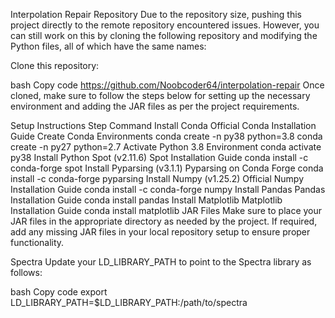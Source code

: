 Interpolation Repair Repository
Due to the repository size, pushing this project directly to the remote repository encountered issues. However, you can still work on this by cloning the following repository and modifying the Python files, all of which have the same names:

Clone this repository:

bash
Copy code
https://github.com/Noobcoder64/interpolation-repair
Once cloned, make sure to follow the steps below for setting up the necessary environment and adding the JAR files as per the project requirements.

Setup Instructions
Step	Command
Install Conda	Official Conda Installation Guide
Create Conda Environments	conda create -n py38 python=3.8
conda create -n py27 python=2.7
Activate Python 3.8 Environment	conda activate py38
Install Python Spot (v2.11.6)	Spot Installation Guide
conda install -c conda-forge spot
Install Pyparsing (v3.1.1)	Pyparsing on Conda Forge
conda install -c conda-forge pyparsing
Install Numpy (v1.25.2)	Official Numpy Installation Guide
conda install -c conda-forge numpy
Install Pandas	Pandas Installation Guide
conda install pandas
Install Matplotlib	Matplotlib Installation Guide
conda install matplotlib
JAR Files
Make sure to place your JAR files in the appropriate directory as needed by the project. If required, add any missing JAR files in your local repository setup to ensure proper functionality.

Spectra
Update your LD_LIBRARY_PATH to point to the Spectra library as follows:

bash
Copy code
export LD_LIBRARY_PATH=$LD_LIBRARY_PATH:/path/to/spectra
